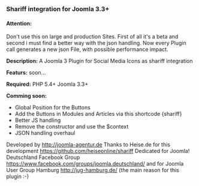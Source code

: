 <h3>Shariff integration for Joomla 3.3+</h3>

<h4>Attention:</h4>
Don't use this on large and production Sites. First of all it's a beta and second i must find a better way with the json handling. Now every Plugin call generates a new json File, with possible performance impact.

<b>Description:</b>
A Joomla 3 Plugin for Social Media Icons as shariff integration

<b>Featurs:</b>
soon...

<b>Required:</b>
PHP 5.4+
Joomla 3.3+

<b>Comming soon:</b>
<ul>
<li>Global Position for the Buttons</li>
<li>Add the Buttons in Modules and Articles via this shortcode {shariff}</li>
<li>Better JS handling</li>
<li>Remove the constructor and use the $context</li>
<li>JSON handling overhaul</li>
</ul>

Developed by http://joomla-agentur.de
Thanks to Heise.de for this development https://github.com/heiseonline/shariff
Dedicated for Joomla! Deutschland Facebook Group https://www.facebook.com/groups/joomla.deutschland/
and for Joomla User Group Hamburg http://jug-hamburg.de/ (the main reason for this plugin :-)

